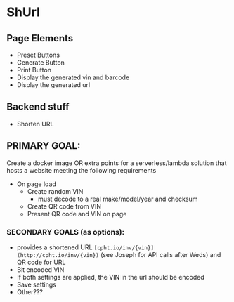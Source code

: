 # ShUrl
## Page Elements
* Preset Buttons
* Generate Button
* Print Button
* Display the generated vin and barcode
* Display the generated url
## Backend stuff
* Shorten URL
## PRIMARY GOAL:
Create a docker image OR extra points for a serverless/lambda solution that hosts a website meeting the following requirements
- On page load
    - Create random VIN
        - must decode to a real make/model/year and checksum
    - Create QR code from VIN
    - Present QR code and VIN on page
### SECONDARY GOALS (as options):
- provides a shortened URL `[cpht.io/inv/{vin}](http://cpht.io/inv/{vin})` (see Joseph for API calls after Weds) and QR code for URL
- Bit encoded VIN
- If both settings are applied, the VIN in the url should be encoded
- Save settings
- Other???

